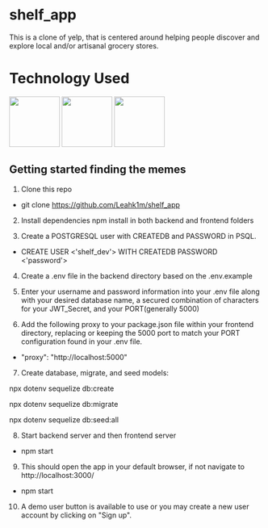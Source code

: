 # shelf_app

This is a clone of yelp, that is centered around helping people discover and explore local and/or artisanal grocery stores.

# Technology Used
<p float="left">
<img src="react-app/public/img/javascript.png" width="100">
<img src="react-app/public/img/react.png" width="100">
<img src="react-app/public/img/redux.png" width="100">
</p>

## Getting started finding the memes

1. Clone this repo
  * git clone https://github.com/Leahk1m/shelf_app

2. Install dependencies
   npm install in both backend and frontend folders
      

3. Create a POSTGRESQL user with CREATEDB and PASSWORD in PSQL.
  * CREATE USER <'shelf_dev'> WITH CREATEDB PASSWORD <'password'>

4. Create a .env file in the backend directory based on the .env.example

5. Enter your username and password information into your .env file along with your desired database name, a
   secured combination of characters for your JWT_Secret, and your PORT(generally 5000)

6. Add the following proxy to your package.json file within your frontend directory, replacing or
   keeping the 5000 port to match your PORT configuration found in your .env file.
  * "proxy": "http://localhost:5000"

7. Create database, migrate, and seed models:

  npx dotenv sequelize db:create
   
  npx dotenv sequelize db:migrate
   
  npx dotenv sequelize db:seed:all
   

8. Start backend server and then frontend server
  * npm start

9. This should open the app in your default browser, if not navigate to http://localhost:3000/
  * npm start

10. A demo user button is available to use or you may create a new user account by clicking on "Sign up".
